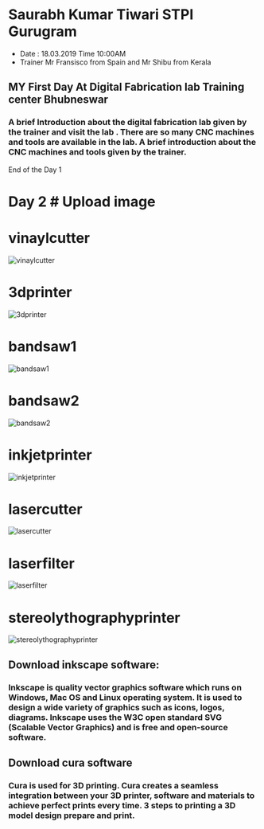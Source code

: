 # Saurabh Kumar Tiwari STPI Gurugram

- Date : 18.03.2019 Time 10:00AM
- Trainer Mr Fransisco from Spain and Mr Shibu from Kerala


## MY First Day At Digital Fabrication lab Training center Bhubneswar
### A brief Introduction about the digital fabrication lab given by the trainer and visit the lab . There are so many CNC machines and tools are available in the lab. A brief introduction about the CNC machines and tools given by the trainer.
End of the Day 1

# Day 2 # Upload image

# vinaylcutter

![vinaylcutter](img/vinaylcutter.jpg.jpeg)

 # 3dprinter

![3dprinter](img/3dprinter.jpeg)

# bandsaw1
![bandsaw1](img/bandsaw1.jpeg)

# bandsaw2

![bandsaw2](img/bandsaw2.jpeg)

# inkjetprinter

![inkjetprinter](img/inkjetprinter.jpeg)

# lasercutter

![lasercutter](img/lasercutter.jpeg)

# laserfilter

![laserfilter](img/laserfilter.jpeg)

# stereolythographyprinter

![stereolythographyprinter](img/stereolythographyprinter.jpeg)


## Download inkscape software:
### Inkscape is quality vector graphics software which runs on Windows, Mac OS and Linux operating system. It is used to design a wide variety of graphics such as icons, logos, diagrams. Inkscape uses the W3C open standard SVG (Scalable Vector Graphics)  and is free and open-source software.

## Download cura software
### Cura is used for 3D printing. Cura creates a seamless integration between your 3D printer, software and materials to achieve perfect prints every time. 3 steps to printing a 3D model design prepare and print.